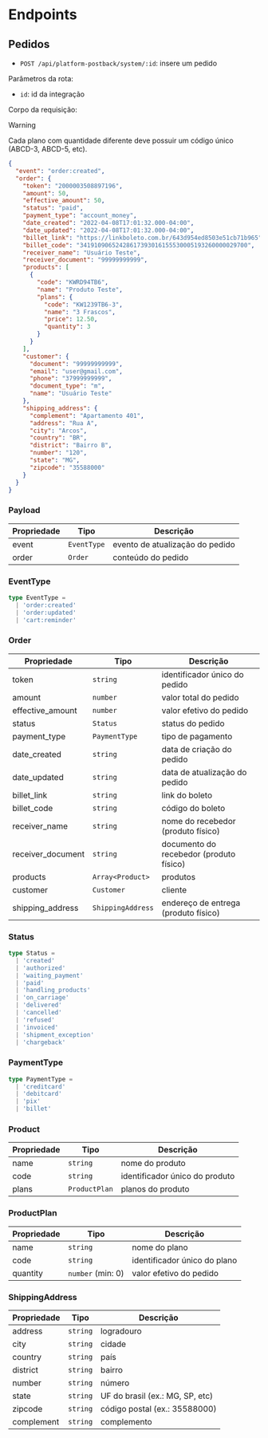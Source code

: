 # Endpoints

## Pedidos

- `POST /api/platform-postback/system/:id`: insere um pedido

Parâmetros da rota:

- `id`: id da integração

Corpo da requisição:

> [!WARNING]
> Cada plano com quantidade diferente deve possuir um código único (ABCD-3, ABCD-5, etc).

```json
{
  "event": "order:created",
  "order": {
    "token": "2000003508897196",
    "amount": 50,
    "effective_amount": 50,
    "status": "paid",
    "payment_type": "account_money",
    "date_created": "2022-04-08T17:01:32.000-04:00",
    "date_updated": "2022-04-08T17:01:32.000-04:00",
    "billet_link": "https://linkboleto.com.br/643d954ed8503e51cb71b965",
    "billet_code": "34191090652428617393016155530005193260000029700",
    "receiver_name": "Usuário Teste",
    "receiver_document": "99999999999",
    "products": [
      {
        "code": "KWRD94TB6",
        "name": "Produto Teste",
        "plans": {
          "code": "KW1239TB6-3",
          "name": "3 Frascos",
          "price": 12.50,
          "quantity": 3
        }
      }
    ],
    "customer": {
      "document": "99999999999",
      "email": "user@gmail.com",
      "phone": "37999999999",
      "document_type": "m",
      "name": "Usuário Teste"
    },
    "shipping_address": {
      "complement": "Apartamento 401",
      "address": "Rua A",
      "city": "Arcos",
      "country": "BR",
      "district": "Bairro B",
      "number": "120",
      "state": "MG",
      "zipcode": "35588000"
    }
  }
}
```

### Payload

| Propriedade | Tipo        | Descrição                       |
| ----------- | ----------- | ------------------------------- |
| event       | `EventType` | evento de atualização do pedido |
| order       | `Order`     | conteúdo do pedido              |

### EventType

```typescript
type EventType = 
  | 'order:created' 
  | 'order:updated' 
  | 'cart:reminder'
```

### Order

| Propriedade       | Tipo              | Descrição                               |
| ----------------- | ----------------- | --------------------------------------- |
| token             | `string`          | identificador único do pedido           |
| amount            | `number`          | valor total do pedido                   |
| effective_amount  | `number`          | valor efetivo do pedido                 |
| status            | `Status`          | status do pedido                        |
| payment_type      | `PaymentType`     | tipo de pagamento                       |
| date_created      | `string`          | data de criação do pedido               |
| date_updated      | `string`          | data de atualização do pedido           |
| billet_link       | `string`          | link do boleto                          |
| billet_code       | `string`          | código do boleto                        |
| receiver_name     | `string`          | nome do recebedor (produto físico)      |
| receiver_document | `string`          | documento do recebedor (produto físico) |
| products          | `Array<Product>`  | produtos                                |
| customer          | `Customer`        | cliente                                 |
| shipping_address  | `ShippingAddress` | endereço de entrega (produto físico)    |

### Status

```typescript
type Status =
  | 'created'
  | 'authorized'
  | 'waiting_payment'
  | 'paid'
  | 'handling_products'
  | 'on_carriage'
  | 'delivered'
  | 'cancelled'
  | 'refused'
  | 'invoiced'
  | 'shipment_exception'
  | 'chargeback'
```

### PaymentType

```typescript
type PaymentType =
  | 'creditcard'
  | 'debitcard'
  | 'pix'
  | 'billet'
```

### Product

| Propriedade | Tipo                 | Descrição                      |
| ----------- | -------------------- | ------------------------------ |
| name        | `string`             | nome do produto                |
| code        | `string`             | identificador único do produto |
| plans       | `ProductPlan`        | planos do produto              |

### ProductPlan

| Propriedade | Tipo              | Descrição                    |
| ----------- | ----------------- | ---------------------------- |
| name        | `string`          | nome do plano                |
| code        | `string`          | identificador único do plano |
| quantity    | `number` (min: 0) | valor efetivo do pedido      |

### ShippingAddress

| Propriedade | Tipo     | Descrição                       |
| ----------- | -------- | ------------------------------- |
| address     | `string` | logradouro                      |
| city        | `string` | cidade                          |
| country     | `string` | país                            |
| district    | `string` | bairro                          |
| number      | `string` | número                          |
| state       | `string` | UF do brasil (ex.: MG, SP, etc) |
| zipcode     | `string` | código postal (ex.: 35588000)   |
| complement  | `string` | complemento                     |

